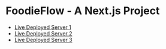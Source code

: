 # FoodieFlow - A Next.js Project
- [Live Deployed Server 1](https://foodie-flow.vercel.app)
- [Live Deployed Server 2](https://foodie-flow-git-main-amankumar89s-projects.vercel.app)
- [Live Deployed Server 3](https://foodie-flow-76rfbeb5z-amankumar89s-projects.vercel.app)
